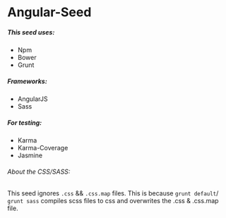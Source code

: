# Angular-Seed

##### This seed uses:

* Npm
* Bower
* Grunt

##### Frameworks:

* AngularJS
* Sass

##### For testing:

* Karma
* Karma-Coverage
* Jasmine

###### About the CSS/SASS:

This seed ignores `.css` && `.css.map` files.
This is because `grunt default`/ `grunt sass` compiles scss files to css and overwrites the .css & .css.map file.
